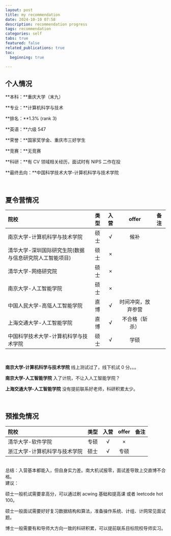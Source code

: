 ```yaml
---
layout: post
title: my recommendation
date: 2024-10-10 07:58
description: recommendation progress
tags: recommendation
categories: self
tabs: true
featured: false
related_publications: true
toc:
  beginning: true

---
```


## 个人情况

**本科：**重庆大学（末九）

**专业：**计算机科学与技术

**排名：**1.3% (rank 3)

**英语：**六级 547

**荣誉：**国家奖学金、重庆市三好学生

**竞赛：**无竞赛

**科研：**有 CV 领域相关经历，面试时有 NIPS 二作在投

**最终去向：**中国科学技术大学-计算机科学与技术学院

<br/>

## 夏令营情况

| 院校 | 类型 | 入营 | offer | 备注 |
| :----------- | :------------: | :------------: | :------------: | :------------: |
| 南京大学-计算机科学与技术学院 | 硕士 | √ | 候补 | |
| 清华大学-深圳国际研究生院(数据与信息研究院人工智能项目) | 硕士 | × | | |
| 清华大学-网络研究院 | 硕士 | × | | |
| 南京大学-人工智能学院 | 硕士 | × | | |
| 中国人民大学-高瓴人工智能学院 | 直博 | √ | 时间冲突，放弃参营 | |
| 上海交通大学-人工智能学院 | 直博 | √ | 不合格（斩杀） | |
| 中国科学技术大学-计算机科学与技术学院 | 硕士| √ | 学硕 | |

<br/>

**南京大学-计算机科学与技术学院**
线上测试过了，线下机试 0 分。。。

**南京大学-人工智能学院**
入了计院，不让入人工智能学院？

**上海交通大学-人工智能学院**
没有提前联系好老师，科研积累太少。

<br/>

## 预推免情况

| 院校 | 类型 | 入营 | offer | 备注 |
| :----------- | :------------: | :------------: | :------------: | :------------: |
| 清华大学-软件学院 | 专硕 | √ | × | |
| 浙江大学-计算机科学与技术学院 | 硕士| √ | 专硕 | |

<br/>
总结：入营基本都能入，但自身实力差。南大机试报零，面试差导致上交直博不合格。

<br/>
建议：

硕士一般机试需要拿高分，可以通过刷 acwing 基础和提高课 或者 leetcode hot 100。

硕士一般面试需要好好复习数据结构和算法，准备操作系统、计组、计网常见面试题。

博士一般需要有和导师大方向一致的科研积累，可以提前联系目标院校导师实习。